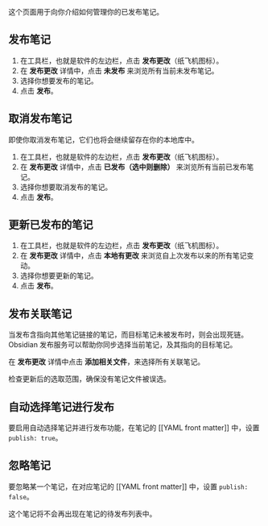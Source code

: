 这个页面用于向你介绍如何管理你的已发布笔记。

## 发布笔记

1. 在工具栏，也就是软件的左边栏，点击 **发布更改**（纸飞机图标）。
2. 在 **发布更改** 详情中，点击 **未发布** 来浏览所有当前未发布笔记。
3. 选择你想要发布的笔记。
4. 点击 **发布**。

## 取消发布笔记
即使你取消发布笔记，它们也将会继续留存在你的本地库中。

1. 在工具栏，也就是软件的左边栏，点击 **发布更改**（纸飞机图标）。
2. 在 **发布更改** 详情中，点击 **已发布（选中则删除）** 来浏览所有当前已发布笔记。
3. 选择你想要取消发布的笔记。
4. 点击 **发布**。

## 更新已发布的笔记

1. 在工具栏，也就是软件的左边栏，点击 **发布更改**（纸飞机图标）。
2. 在 **发布更改** 详情中，点击 **本地有更改** 来浏览自上次发布以来的所有笔记变动。
3. 选择你想要更新的笔记。
4. 点击 **发布**。

## 发布关联笔记

当发布含指向其他笔记链接的笔记，而目标笔记未被发布时，则会出现死链。Obsidian 发布服务可以帮助你同步选择当前笔记，及其指向的目标笔记。

在 **发布更改** 详情中点击 **添加相关文件**，来选择所有关联笔记。

检查更新后的选取范围，确保没有笔记文件被误选。

## 自动选择笔记进行发布
要启用自动选择笔记并进行发布功能，在笔记的 [[YAML front matter]] 中，设置 `publish: true`。

## 忽略笔记

要忽略某一个笔记，在对应笔记的 [[YAML front matter]] 中，设置 `publish: false`。

这个笔记将不会再出现在笔记的待发布列表中。
